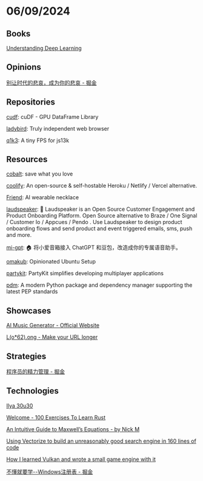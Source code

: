 # 06/09/2024

## Books
[Understanding Deep Learning](https://udlbook.github.io/udlbook/)

## Opinions
[别让时代的悲哀，成为你的悲哀 - 掘金](https://juejin.cn/post/7273516671574556687)

## Repositories
[cudf](https://github.com/rapidsai/cudf): cuDF - GPU DataFrame Library

[ladybird](https://github.com/LadybirdWebBrowser/ladybird): Truly independent web browser

[q1k3](https://github.com/phoboslab/q1k3): A tiny FPS for js13k

## Resources
[cobalt](https://github.com/imputnet/cobalt): save what you love

[coolify](https://github.com/coollabsio/coolify): An open-source & self-hostable Heroku / Netlify / Vercel alternative.

[Friend](https://github.com/BasedHardware/Friend): AI wearable necklace

[laudspeaker](https://github.com/laudspeaker/laudspeaker): 📢 Laudspeaker is an Open Source Customer Engagement and Product Onboarding Platform. Open Source alternative to Braze / One Signal / Customer Io / Appcues / Pendo . Use Laudspeaker to design product onboarding flows and send product and event triggered emails, sms, push and more.

[mi-gpt](https://github.com/idootop/mi-gpt): 🏠 将小爱音箱接入 ChatGPT 和豆包，改造成你的专属语音助手。

[omakub](https://github.com/basecamp/omakub): Opinionated Ubuntu Setup

[partykit](https://github.com/partykit/partykit): PartyKit simplifies developing multiplayer applications

[pdm](https://github.com/pdm-project/pdm): A modern Python package and dependency manager supporting the latest PEP standards

## Showcases
[AI Music Generator - Official Website](https://www.udio.com/)

[L(o*62).ong - Make your URL longer](https://loooooooooooooooooooooooooooooooooooooooooooooooooooooooooooooo.ong/)

## Strategies
[程序员的精力管理 - 掘金](https://juejin.cn/post/7288238840460591144)

## Technologies
[Ilya 30u30](https://arc.net/folder/D0472A20-9C20-4D3F-B145-D2865C0A9FEE)

[Welcome - 100 Exercises To Learn Rust](https://rust-exercises.com/)

[An Intuitive Guide to Maxwell’s Equations - by Nick M](https://photonlines.substack.com/p/an-intuitive-guide-to-maxwells-equations)

[Using Vectorize to build an unreasonably good search engine in 160 lines of code](https://blog.partykit.io/posts/using-vectorize-to-build-search/)

[How I learned Vulkan and wrote a small game engine with it](https://edw.is/learning-vulkan/)

[不懂就要学--Windows注册表 - 掘金](https://juejin.cn/post/7310554208231161919)
